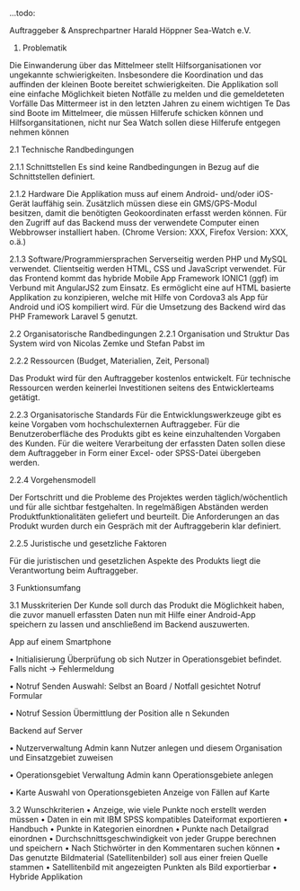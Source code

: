 ...todo:

Auftraggeber & Ansprechpartner
Harald Höppner
Sea-Watch e.V.

1. Problematik

Die Einwanderung über das Mittelmeer stellt Hilfsorganisationen vor ungekannte schwierigkeiten. Insbesondere die Koordination und das auffinden der kleinen Boote bereitet schwierigkeiten. Die Applikation soll eine einfache Möglichkeit bieten Notfälle zu melden und die gemeldeteten Vorfälle
Das Mittermeer ist in den letzten Jahren zu einem wichtigen Te
Das sind Boote im Mittelmeer, die müssen Hilferufe schicken können und Hilfsorgansitationen, nicht nur Sea Watch sollen diese Hilferufe entgegen nehmen können


2.1 Technische Randbedingungen 

2.1.1 Schnittstellen 
Es sind keine Randbedingungen in Bezug auf die Schnittstellen definiert. 

2.1.2 Hardware 
Die Applikation muss auf einem Android- und/oder iOS-Gerät lauffähig sein. Zusätzlich müssen diese ein 
GMS/GPS-Modul besitzen, damit die benötigten Geokoordinaten erfasst werden können. 
Für den Zugriff auf das Backend muss der verwendete Computer einen Webbrowser installiert 
haben. (Chrome Version: XXX, Firefox Version: XXX, o.ä.) 

2.1.3 Software/Programmiersprachen 
Serverseitig werden PHP und MySQL verwendet. Clientseitig werden HTML, CSS und JavaScript 
verwendet. Für das Frontend kommt das hybride Mobile App Framework IONIC1 (ggf) im Verbund mit AngularJS2 zum Einsatz. Es ermöglicht eine auf HTML basierte Applikation zu konzipieren, welche 
mit Hilfe von Cordova3 als App für Android und iOS kompiliert wird. Für die Umsetzung des 
Backend wird das PHP Framework Laravel 5 genutzt. 

2.2 Organisatorische Randbedingungen 
2.2.1 Organisation und Struktur 
Das System wird von Nicolas Zemke und Stefan Pabst im 
 
2.2.2 Ressourcen (Budget, Materialien, Zeit, Personal) 

Das Produkt wird für den Auftraggeber kostenlos entwickelt. Für technische Ressourcen werden keinerlei Investitionen seitens des Entwicklerteams getätigt. 

2.2.3 Organisatorische Standards 
Für die Entwicklungswerkzeuge gibt es keine Vorgaben vom hochschulexternen Auftraggeber. Für 
die Benutzeroberfläche des Produkts gibt es keine einzuhaltenden Vorgaben des Kunden. 
Für die weitere Verarbeitung der erfassten Daten sollen diese dem Auftraggeber in Form einer 
Excel- oder SPSS-Datei übergeben werden.

2.2.4 Vorgehensmodell

Der Fortschritt und die Probleme des Projektes werden täglich/wöchentlich und für alle sichtbar 
festgehalten.
In regelmäßigen Abständen werden Produktfunktionalitäten geliefert und beurteilt. Die 
Anforderungen an das Produkt wurden durch ein Gespräch mit der Auftraggeberin klar definiert. 

2.2.5 Juristische und gesetzliche Faktoren

Für die juristischen und gesetzlichen Aspekte des Produkts liegt die Verantwortung beim 
Auftraggeber. 


3 Funktionsumfang 

3.1 Musskriterien
Der Kunde soll durch das Produkt die Möglichkeit haben, die zuvor manuell erfassten Daten nun mit Hilfe einer Android-App speichern zu lassen und anschließend im Backend auszuwerten.


App auf einem Smartphone

• Initialisierung
	Überprüfung ob sich Nutzer in Operationsgebiet befindet.
	Falls nicht -> Fehlermeldung

• Notruf Senden
	Auswahl: Selbst an Board / Notfall gesichtet
	Notruf Formular

• Notruf Session
	Übermittlung der Position alle n Sekunden



Backend auf Server

• Nutzerverwaltung
	Admin kann Nutzer anlegen und diesem Organisation und Einsatzgebiet zuweisen

• Operationsgebiet Verwaltung
	Admin kann Operationsgebiete anlegen

• Karte
	Auswahl von Operationsgebieten
		Anzeige von Fällen auf Karte




3.2 Wunschkriterien
• Anzeige, wie viele Punkte noch erstellt werden müssen
• Daten in ein mit IBM SPSS kompatibles Dateiformat exportieren
• Handbuch
• Punkte in Kategorien einordnen
• Punkte nach Detailgrad einordnen
• Durchschnittsgeschwindigkeit von jeder Gruppe berechnen und speichern
• Nach Stichwörter in den Kommentaren suchen können
• Das genutzte Bildmaterial (Satellitenbilder) soll aus einer freien Quelle stammen
• Satellitenbild mit angezeigten Punkten als Bild exportierbar
• Hybride Applikation

